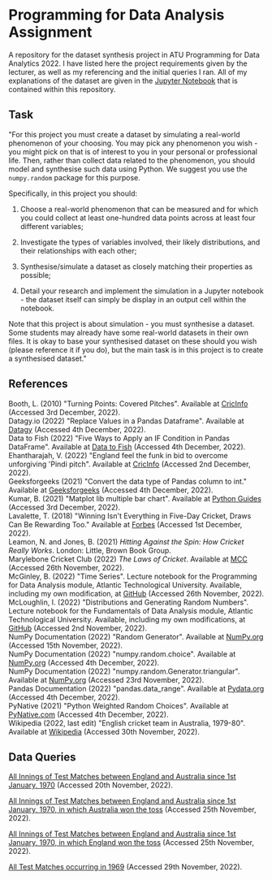 # Programming for Data Analysis Assignment

A repository for the dataset synthesis project in ATU Programming for Data Analytics 2022. I have listed here the project requirements given by the lecturer, as well as my referencing and the initial queries I ran. All of my explanations of the dataset are given in the [Jupyter Notebook](assignment.ipynb) that is contained within this repository.

## Task

"For this project you must create a dataset by simulating a real-world phenomenon of your choosing. You may pick any phenomenon you wish - you might pick on that is of interest to you in your personal or professional life. Then, rather than collect data related to the phenomenon, you should model and synthesise such data using Python. We suggest you use the `numpy.random` package for this purpose.

Specifically, in this project you should:

1. Choose a real-world phenomenon that can be measured and for which you could collect at least one-hundred data points across at least four different variables;

2. Investigate the types of variables involved, their likely distributions, and their relationships with each other;

3. Synthesise/simulate a dataset as closely matching their properties as possible;

4. Detail your research and implement the simulation in a Jupyter notebook - the dataset itself can simply be display in an output cell within the notebook.

Note that this project is about simulation - you must synthesise a dataset. Some students may already have some real-world datasets in their own files. It is okay to base your synthesised dataset on these should you wish (please reference it if you do), but the main task is in this project is to create a synthesised dataset."

## References

Booth, L. (2010) "Turning Points: Covered Pitches". Available at [CricInfo](https://www.espncricinfo.com/story/cricket-s-turning-points-covered-pitches-461172) (Accessed 3rd December, 2022).
\
Datagy.io (2022) "Replace Values in a Pandas Dataframe". Available at [Datagy](https://datagy.io/pandas-replace-values/) (Accessed 4th December, 2022).
\
Data to Fish (2022) "Five Ways to Apply an IF Condition in Pandas DataFrame". Available at [Data to Fish](https://datatofish.com/if-condition-in-pandas-dataframe/) (Accessed 4th December, 2022).
\
Ehantharajah, V. (2022) "England feel the funk in bid to overcome unforgiving 'Pindi pitch". Available at [CricInfo](https://www.espncricinfo.com/story/pakistan-vs-england-1st-test-rawalpindi-england-feel-the-funk-in-bid-to-overcome-unforgiving-pindi-pitch-1347874) (Accessed 2nd December, 2022).
\
Geeksforgeeks (2021) "Convert the data type of Pandas column to int." Available at [Geeksforgeeks](https://www.geeksforgeeks.org/convert-the-data-type-of-pandas-column-to-int/) (Accessed 4th December, 2022).
\
Kumar, B. (2021) "Matplot lib multiple bar chart". Available at [Python Guides](https://pythonguides.com/matplotlib-multiple-bar-chart/) (Accessed 3rd December, 2022).
\
Lavalette, T. (2018) "Winning Isn't Everything in Five-Day Cricket, Draws Can Be Rewarding Too." Available at [Forbes](https://www.forbes.com/sites/tristanlavalette/2018/10/13/winning-isnt-everything-in-five-day-cricket-draws-can-be-rewarding-too/?sh=32a7340c71e9) (Accessed 1st December, 2022).
\
Leamon, N. and Jones, B. (2021) _Hitting Against the Spin: How Cricket Really Works_. London: Little, Brown Book Group.
\
Marylebone Cricket Club (2022) _The Laws of Cricket_. Available at [MCC](https://www.lords.org/mcc/the-laws-of-cricket/) (Accessed 26th November, 2022).
\
McGinley, B. (2022) "Time Series". Lecture notebook for the Programming for Data Analysis module, Atlantic Technological University. Available, including my own modification, at [GitHub](https://github.com/kiehozero/atu-progda2022/tree/main/week7-time-series) (Accessed 26th November, 2022).
\
McLoughlin, I. (2022) "Distributions and Generating Random Numbers". Lecture notebook for the Fundamentals of Data Analysis module, Atlantic Technological University. Available, including my own modifications, at [GitHub](https://github.com/kiehozero/atu-fundda2022/tree/main/materials/week5) (Accessed 2nd November, 2022).
\
NumPy Documentation (2022) "Random Generator". Available at [NumPy.org](https://numpy.org/doc/stable/reference/random/generator.html) (Accessed 15th November, 2022).
\
NumPy Documentation (2022) "numpy.random.choice". Available at [NumPy.org](https://numpy.org/doc/stable/reference/random/generated/numpy.random.choice.html) (Accessed 4th December, 2022).
\
NumPy Documentation (2022) "numpy.random.Generator.triangular". Available at [NumPy.org](https://numpy.org/doc/stable/reference/random/generated/numpy.random.Generator.triangular.html) (Accessed 23rd November, 2022).
\
Pandas Documentation (2022) "pandas.data_range". Available at [Pydata.org](https://pandas.pydata.org/pandas-docs/stable/reference/api/pandas.date_range.html) (Accessed 4th December, 2022).
\
PyNative (2021) "Python Weighted Random Choices". Available at [PyNative.com](https://pynative.com/python-weighted-random-choices-with-probability/) (Accessed 4th December, 2022).
\
Wikipedia (2022, last edit) "English cricket team in Australia, 1979-80". Available at [Wikipedia](https://en.wikipedia.org/wiki/English_cricket_team_in_Australia_in_1979%E2%80%9380) (Accessed 30th November, 2022).

## Data Queries

[All Innings of Test Matches between England and Australia since 1st January, 1970](https://stats.espncricinfo.com/ci/engine/stats/index.html?class=1;filter=advanced;host=1;host=2;opposition=1;opposition=2;orderby=start;size=200;spanmin1=1+Jan+1970;spanval1=span;team=1;team=2;template=results;tournament_type=2;type=team;view=innings) (Accessed 20th November, 2022).

[All Innings of Test Matches between England and Australia since 1st January, 1970, in which Australia won the toss](https://stats.espncricinfo.com/ci/engine/stats/index.html?class=1;filter=advanced;host=1;host=2;opposition=1;orderby=start;size=200;spanmin1=1+Jan+1970;spanval1=span;team=2;template=results;toss=1;tournament_type=2;type=team;view=innings) (Accessed 25th November, 2022).

[All Innings of Test Matches between England and Australia since 1st January, 1970, in which England won the toss](https://stats.espncricinfo.com/ci/engine/stats/index.html?class=1;filter=advanced;host=1;host=2;opposition=2;orderby=start;size=200;spanmin1=1+Jan+1970;spanval1=span;team=1;template=results;toss=1;tournament_type=2;type=team;view=innings) (Accessed 25th November, 2022).

[All Test Matches occurring in 1969](https://stats.espncricinfo.com/ci/engine/records/team/match_results.html?class=1;id=1969;type=year) (Accessed 29th November, 2022).
